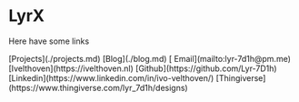 <link rel="stylesheet" href="./main.css" />

# LyrX



Here have some links
<nav>
[Projects](./projects.md)
[Blog](./blog.md)
[<i class="fa-regular fa-envelope"></i> Email](mailto:lyr-7d1h@pm.me)
[Ivelthoven](https://ivelthoven.nl)
[Github](https://github.com/Lyr-7D1h)
[Linkedin](https://www.linkedin.com/in/ivo-velthoven/)
[Thingiverse](https://www.thingiverse.com/lyr_7d1h/designs)
</nav>
